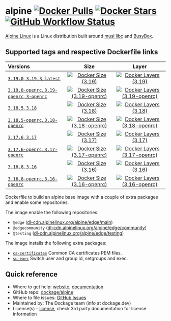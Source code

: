 # alpine [![Docker Pulls](https://badgen.net/docker/pulls/dockage/alpine?icon=docker&label=pulls)](https://hub.docker.com/r/dockage/alpine/) [![Docker Stars](https://badgen.net/docker/stars/dockage/alpine?icon=docker&label=stars)](https://hub.docker.com/r/dockage/alpine/) [![GitHub Workflow Status](https://img.shields.io/github/actions/workflow/status/dockage/alpine/ci.yml)](https://github.com/dockage/alpine/actions/workflows/ci.yaml)

[Alpine Linux](https://alpinelinux.org) is a Linux distribution built around [musl libc](https://www.musl-libc.org) and [BusyBox](https://www.busybox.net).

## Supported tags and respective Dockerfile links
| Versions                                                                                                    |                                                                           Size                                                                            |                                                                              Layer                                                                              |
|:------------------------------------------------------------------------------------------------------------|:---------------------------------------------------------------------------------------------------------------------------------------------------------:|:---------------------------------------------------------------------------------------------------------------------------------------------------------------:|
| [`3.19.0`, `3.19`, `3`, `latest`](https://github.com/dockage/alpine/blob/master/3.19/Dockerfile)            |        [![Docker Size (3.19)](https://badgen.net/docker/size/dockage/alpine/3.19?icon=docker&label=size)](https://hub.docker.com/r/dockage/alpine)        |        [![Docker Layers (3.19)](https://badgen.net/docker/layers/dockage/alpine/3.19?icon=docker&label=layers)](https://hub.docker.com/r/dockage/alpine)        |
| [`3.19.0-openrc`, `3.19-openrc`, `3-openrc`](https://github.com/dockage/alpine/blob/master/3.19/Dockerfile) | [![Docker Size (3.19-openrc)](https://badgen.net/docker/size/dockage/alpine/3.19-openrc?icon=docker&label=size)](https://hub.docker.com/r/dockage/alpine) | [![Docker Layers (3.19-openrc)](https://badgen.net/docker/layers/dockage/alpine/3.19-openrc?icon=docker&label=layers)](https://hub.docker.com/r/dockage/alpine) |
| [`3.18.5`, `3.18`](https://github.com/dockage/alpine/blob/master/3.18/Dockerfile)                           |        [![Docker Size (3.18)](https://badgen.net/docker/size/dockage/alpine/3.18?icon=docker&label=size)](https://hub.docker.com/r/dockage/alpine)        |        [![Docker Layers (3.18)](https://badgen.net/docker/layers/dockage/alpine/3.18?icon=docker&label=layers)](https://hub.docker.com/r/dockage/alpine)        |
| [`3.18.5-openrc`, `3.18-openrc`](https://github.com/dockage/alpine/blob/master/3.18/Dockerfile)             | [![Docker Size (3.18-openrc)](https://badgen.net/docker/size/dockage/alpine/3.18-openrc?icon=docker&label=size)](https://hub.docker.com/r/dockage/alpine) | [![Docker Layers (3.18-openrc)](https://badgen.net/docker/layers/dockage/alpine/3.18-openrc?icon=docker&label=layers)](https://hub.docker.com/r/dockage/alpine) |
| [`3.17.6`, `3.17`](https://github.com/dockage/alpine/blob/master/3.17/Dockerfile)                           |        [![Docker Size (3.17)](https://badgen.net/docker/size/dockage/alpine/3.17?icon=docker&label=size)](https://hub.docker.com/r/dockage/alpine)        |        [![Docker Layers (3.17)](https://badgen.net/docker/layers/dockage/alpine/3.17?icon=docker&label=layers)](https://hub.docker.com/r/dockage/alpine)        |
| [`3.17.6-openrc`, `3.17-openrc`](https://github.com/dockage/alpine/blob/master/3.17/Dockerfile)             | [![Docker Size (3.17-openrc)](https://badgen.net/docker/size/dockage/alpine/3.17-openrc?icon=docker&label=size)](https://hub.docker.com/r/dockage/alpine) | [![Docker Layers (3.17-openrc)](https://badgen.net/docker/layers/dockage/alpine/3.17-openrc?icon=docker&label=layers)](https://hub.docker.com/r/dockage/alpine) |
| [`3.16.8`, `3.16`](https://github.com/dockage/alpine/blob/master/3.16/Dockerfile)                           |        [![Docker Size (3.16)](https://badgen.net/docker/size/dockage/alpine/3.16?icon=docker&label=size)](https://hub.docker.com/r/dockage/alpine)        |        [![Docker Layers (3.16)](https://badgen.net/docker/layers/dockage/alpine/3.16?icon=docker&label=layers)](https://hub.docker.com/r/dockage/alpine)        |
| [`3.16.8-openrc`, `3.16-openrc`](https://github.com/dockage/alpine/blob/master/3.16/Dockerfile)             | [![Docker Size (3.16-openrc)](https://badgen.net/docker/size/dockage/alpine/3.16-openrc?icon=docker&label=size)](https://hub.docker.com/r/dockage/alpine) | [![Docker Layers (3.16-openrc)](https://badgen.net/docker/layers/dockage/alpine/3.16-openrc?icon=docker&label=layers)](https://hub.docker.com/r/dockage/alpine) |

Dockerfile to build an alpine base image with a couple of extra packages and enable some repositories.

The image enable the following repositories:

- `@edge` ([dl-cdn.alpinelinux.org/alpine/edge/main](http://dl-cdn.alpinelinux.org/alpine/edge/main))
- `@edgecommunity` ([dl-cdn.alpinelinux.org/alpine/edge/community](http://dl-cdn.alpinelinux.org/alpine/edge/community))
- `@testing` ([dl-cdn.alpinelinux.org/alpine/edge/testing](http://dl-cdn.alpinelinux.org/alpine/edge/testing))

The image installs the following extra packages:

- [`ca-certificates`](https://www.mozilla.org/en-US/about/governance/policies/security-group/certs/) Common CA certificates PEM files.
- [`su-exec`](https://github.com/ncopa/su-exec) Switch user and group id, setgroups and exec.

## Quick reference
* Where to get help: [website](https://dockage.dev/), [documentation](https://dockage.dev/docs/)
* GitHub repo: [dockage/alpine](https://github.com/dockage/alpine)
* Where to file issues: [GitHub Issues](https://github.com/dockage/alpine/issues)
* Maintained by: The Dockage team (info at dockage.dev)
* License(s) - [license](https://github.com/dockage/alpine/blob/main/LICENSE), check 3rd party documentation for license information
